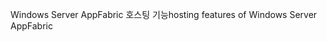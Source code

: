 <span data-ttu-id="c9a8c-101">Windows Server AppFabric 호스팅 기능</span><span class="sxs-lookup"><span data-stu-id="c9a8c-101">hosting features of Windows Server AppFabric</span></span>